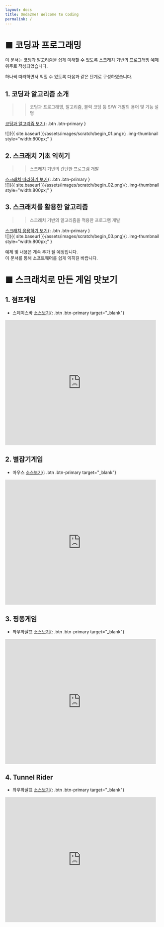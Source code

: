 ```yaml
---
layout: docs
title: Onda2me! Welcome to Coding
permalink: /
---
```

# ■ 코딩과 프로그래밍

이 문서는 코딩과 알고리즘을 쉽게 이해할 수 있도록 스크래치 기반의 프로그래밍 예제 위주로 작성되었습니다.    


하나씩 따라하면서 익힐 수 있도록 다음과 같은 단계로 구성하였습니다.    

## 1. 코딩과 알고리즘 소개

>> 코딩과 프로그래밍, 알고리즘, 블럭 코딩 등 S/W 개발의 용어 및 기능 설명    

[코딩과 알고리즘 보기](/docs/coding/begin){: .btn .btn-primary }    
    
![]({{ site.baseurl }}/assets/images/scratch/begin_01.png){: .img-thumbnail style="width:800px;" }

## 2. 스크래치 기초 익히기

>> 스크래치 기반의 간단한 프로그램 개발    

[스크래치 따라하기 보기](/docs/coding/begin01){: .btn .btn-primary }    
![]({{ site.baseurl }}/assets/images/scratch/begin_02.png){: .img-thumbnail style="width:800px;" }

## 3. 스크래치를 활용한 알고리즘

>> 스크래치 기반의 알고리즘을 적용한 프로그램 개발    

[스크래치 응용하기 보기](/docs/coding/begin02){: .btn .btn-primary }    
![]({{ site.baseurl }}/assets/images/scratch/begin_03.png){: .img-thumbnail style="width:800px;" }
    


예제 및 내용은 계속 추가 될 예정입니다.     
이 문서를 통해 소프트웨어를 쉽게 익히길 바랍니다.        

# ■ 스크래치로 만든 게임 맛보기

##  1. 점프게임 
  - 스페이스바 [소스보기](https://scratch.mit.edu/projects/608097887/editor){: .btn .btn-primary target="_blank"}  
<iframe src="https://scratch.mit.edu/projects/608097887/embed" allowtransparency="true" width="485" height="402" frameborder="0" scrolling="no" allowfullscreen></iframe>

##  2. 별잡기게임 
  - 마우스 [소스보기](https://scratch.mit.edu/projects/608038472/editor/){: .btn .btn-primary target="_blank"}
<iframe src="https://scratch.mit.edu/projects/608038472/embed" allowtransparency="true" width="485" height="402" frameborder="0" scrolling="no" allowfullscreen></iframe>

##  3. 핑퐁게임 
  - 좌우화살표 [소스보기](https://scratch.mit.edu/projects/601945728/editor){: .btn .btn-primary target="_blank"}
<iframe src="https://scratch.mit.edu/projects/601945728/embed" allowtransparency="true" width="485" height="402" frameborder="0" scrolling="no" allowfullscreen></iframe>

##  4. Tunnel Rider 
  - 좌우화살표 [소스보기](https://scratch.mit.edu/projects/48077906/){: .btn .btn-primary target="_blank"}
<iframe src="https://scratch.mit.edu/projects/48077906/embed" allowtransparency="true" width="485" height="402" frameborder="0" scrolling="no" allowfullscreen></iframe>